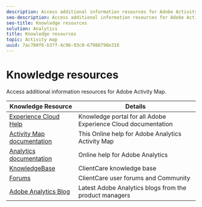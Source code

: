 ```yaml
---
description: Access additional information resources for Adobe Activity Map.
seo-description: Access additional information resources for Adobe Activity Map.
seo-title: Knowledge resources
solution: Analytics
title: Knowledge resources
topic: Activity map
uuid: 7ac780f6-b37f-4c96-93c0-67988798e318
---
```


# Knowledge resources

Access additional information resources for Adobe Activity Map.

|  Knowledge Resource  | Details  |
|---|---|
|  [Experience Cloud Help](https://helpx.adobe.com/support/experience-cloud.html)  |  Knowledge portal for all Adobe Experience Cloud documentation  |
|  [Activity Map documentation](/help/analyze/activity-map/activity-map.md)  |  This Online help for Adobe Analytics Activity Map  |
|  [Analytics documentation](/help/en/analytics/landing/home.md)  |  Online help for Adobe Analytics  |
|  [KnowledgeBase](https://helpx.adobe.com/support/analytics.html)  |  ClientCare knowledge base  |
|  [Forums](https://forums.adobe.com/community/experience-cloud/analytics-cloud/analytics)  |  ClientCare user forums and Community  |
|  [Adobe Analytics Blog](https://blogs.adobe.com/digitalmarketing/analytics/)  |  Latest Adobe Analytics blogs from the product managers  |
